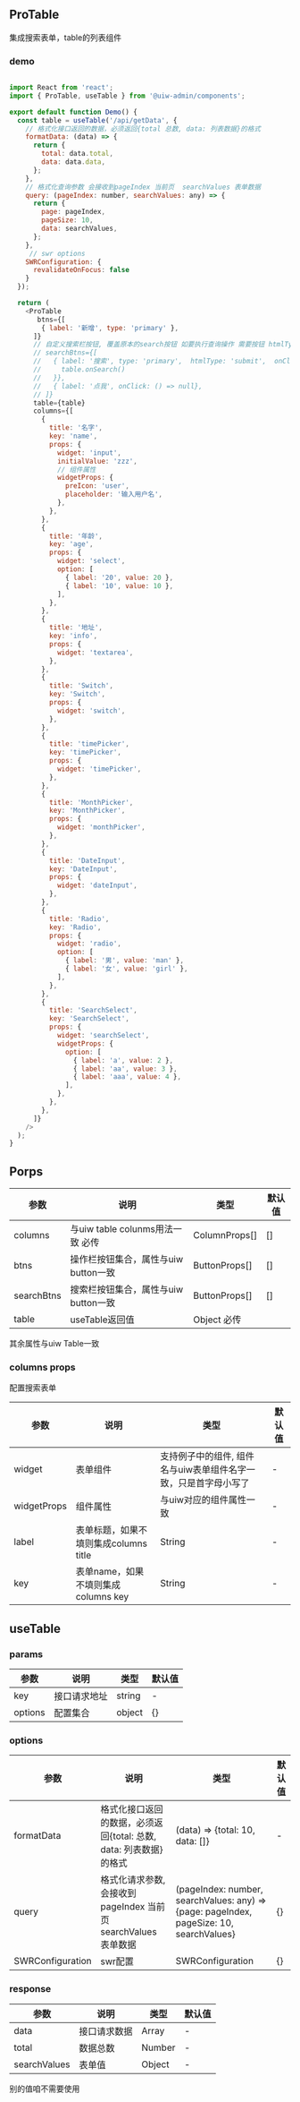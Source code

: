 ## ProTable

集成搜索表单，table的列表组件


### demo

```js

import React from 'react';
import { ProTable, useTable } from '@uiw-admin/components';

export default function Demo() {
  const table = useTable('/api/getData', {
    // 格式化接口返回的数据，必须返回{total 总数, data: 列表数据}的格式
    formatData: (data) => {
      return {
        total: data.total,
        data: data.data,
      };
    },
    // 格式化查询参数 会接收到pageIndex 当前页  searchValues 表单数据
    query: (pageIndex: number, searchValues: any) => {
      return {
        page: pageIndex,
        pageSize: 10,
        data: searchValues,
      };
    },
     // swr options
    SWRConfiguration: {
      revalidateOnFocus: false
    }
  });

  return (
    <ProTable
       btns={[
        { label: '新增', type: 'primary' },
      ]}
      // 自定义搜索栏按钮, 覆盖原本的search按钮 如要执行查询操作 需要按钮 htmlType: 'submit'
      // searchBtns={[
      //   { label: '搜索', type: 'primary',  htmlType: 'submit',  onClick: () => {
      //     table.onSearch()
      //   }},
      //   { label: '点我', onClick: () => null},
      // ]}
      table={table}
      columns={[
        {
          title: '名字',
          key: 'name',
          props: {
            widget: 'input',
            initialValue: 'zzz',
            // 组件属性
            widgetProps: {
              preIcon: 'user',
              placeholder: '输入用户名',
            },
          },
        },
        {
          title: '年龄',
          key: 'age',
          props: {
            widget: 'select',
            option: [
              { label: '20', value: 20 },
              { label: '10', value: 10 },
            ],
          },
        },
        {
          title: '地址',
          key: 'info',
          props: {
            widget: 'textarea',
          },
        },
        {
          title: 'Switch',
          key: 'Switch',
          props: {
            widget: 'switch',
          },
        },
        {
          title: 'timePicker',
          key: 'timePicker',
          props: {
            widget: 'timePicker',
          },
        },
        {
          title: 'MonthPicker',
          key: 'MonthPicker',
          props: {
            widget: 'monthPicker',
          },
        },
        {
          title: 'DateInput',
          key: 'DateInput',
          props: {
            widget: 'dateInput',
          },
        },
        {
          title: 'Radio',
          key: 'Radio',
          props: {
            widget: 'radio',
            option: [
              { label: '男', value: 'man' },
              { label: '女', value: 'girl' },
            ],
          },
        },
        {
          title: 'SearchSelect',
          key: 'SearchSelect',
          props: {
            widget: 'searchSelect',
            widgetProps: {
              option: [
                { label: 'a', value: 2 },
                { label: 'aa', value: 3 },
                { label: 'aaa', value: 4 },
              ],
            },
          },
        },
      ]}
    />
  );
}


```

## Porps

| 参数 | 说明	| 类型	| 默认值 |
| --  | -- | -- | -- |
| columns | 与uiw table colunms用法一致 必传	| ColumnProps[]		| [] |
| btns | 操作栏按钮集合，属性与uiw button一致	| ButtonProps[]		| [] |
| searchBtns | 搜索栏按钮集合，属性与uiw button一致	| ButtonProps[]		| [] |
| table | useTable返回值	| Object 必传		|  |

其余属性与uiw Table一致

### columns props

配置搜索表单


| 参数 | 说明	| 类型	| 默认值 |
| --  | -- | -- | -- |
| widget | 表单组件	| 	支持例子中的组件, 组件名与uiw表单组件名字一致，只是首字母小写了	| - |
| widgetProps | 组件属性	| 	与uiw对应的组件属性一致	| - |
| label| 表单标题，如果不填则集成columns title	| 	String	| - |
| key| 表单name，如果不填则集成columns key	| 	String	| - |

## useTable

### params


| 参数 | 说明	| 类型	| 默认值 |
| --  | -- | -- | -- |
| key | 接口请求地址	| string		| - |
| options | 配置集合	| object		| {} |

### options

| 参数 | 说明	| 类型	| 默认值 |
| --  | -- | -- | -- |
| formatData | 格式化接口返回的数据，必须返回{total: 总数, data: 列表数据}的格式	| (data) => {total: 10, data: []}	| - |
| query | 格式化请求参数, 会接收到pageIndex 当前页  searchValues 表单数据	|  (pageIndex: number, searchValues: any)	=> {page:  pageIndex, pageSize: 10, searchValues}	| {} |
| SWRConfiguration | swr配置	| SWRConfiguration	| {} |


### response

| 参数 | 说明	| 类型	| 默认值 |
| --  | -- | -- | -- |
| data | 接口请求数据	| Array	| - |
| total | 数据总数	| Number		| - |
| searchValues | 表单值	| Object		| - |

别的值咱不需要使用
